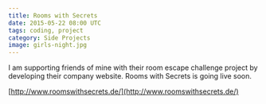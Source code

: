 ```yaml
---
title: Rooms with Secrets
date: 2015-05-22 08:00 UTC
tags: coding, project
category: Side Projects
image: girls-night.jpg
---
```


I am supporting friends of mine with their room escape challenge project by developing their company website.
Rooms with Secrets is going live soon.

<span class="entypo-address"></span>[http://www.roomswithsecrets.de/](http://www.roomswithsecrets.de/)
